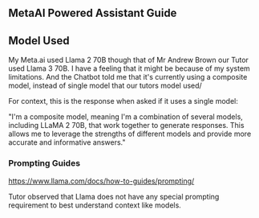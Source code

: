 ## MetaAI Powered Assistant Guide

## Model Used

My Meta.ai used Llama 2 70B
 though that of Mr Andrew Brown our Tutor used Llama 3 70B. I have a feeling that it might be because of my system limitations. And the Chatbot told me that it's currently using a composite model, instead of single model that our tutors model used/

For context, this is the response when asked if it uses a single model:

"I'm a composite model, meaning I'm a combination of several models, including LLaMA 2 70B, that work together to generate responses. This allows me to leverage the strengths of different models and provide more accurate and informative answers."


### Prompting Guides

https://www.llama.com/docs/how-to-guides/prompting/

Tutor observed that Llama does not have any special prompting requirement to best understand context like models.
